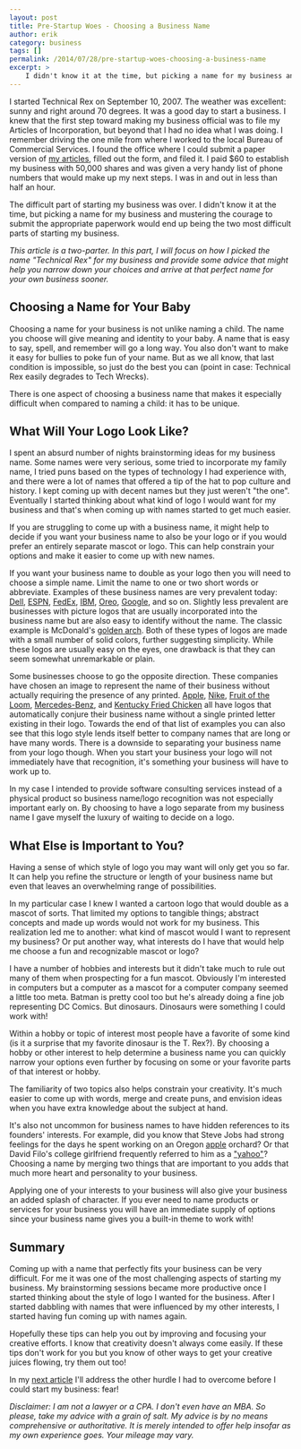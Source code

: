 ```yaml
---
layout: post
title: Pre-Startup Woes - Choosing a Business Name
author: erik
category: business
tags: []
permalink: /2014/07/28/pre-startup-woes-choosing-a-business-name
excerpt: >
    I didn't know it at the time, but picking a name for my business and mustering the courage to submit the appropriate paperwork would end up being two of the more difficult parts of starting my business. In this article I explain some things I considered when coming up with a name.
---
```


I started Technical Rex on September 10, 2007. The weather was excellent: sunny and right around 70 degrees. It was a good day to start a business. I knew that the first step toward making my business official was to file my Articles of Incorporation, but beyond that I had no idea what I was doing. I remember driving the one mile from where I worked to the local Bureau of Commercial Services. I found the office where I could submit a paper version of [my articles](http://www.dleg.state.mi.us/bcs_corp/results.asp?ID=00937F&amp;page_name=corp), filled out the form, and filed it. I paid $60 to establish my business with 50,000 shares and was given a very handy list of phone numbers that would make up my next steps. I was in and out in less than half an hour.

The difficult part of starting my business was over. I didn't know it at the time, but picking a name for my business and mustering the courage to submit the appropriate paperwork would end up being the two most difficult parts of starting my business.

*This article is a two-parter. In this part, I will focus on how I picked the name "Technical Rex" for my business and provide some advice that might help you narrow down your choices and arrive at that perfect name for your own business sooner.*

## Choosing a Name for Your Baby

Choosing a name for your business is not unlike naming a child. The name you choose will give meaning and identity to your baby. A name that is easy to say, spell, and remember will go a long way. You also don't want to make it easy for bullies to poke fun of your name. But as we all know, that last condition is impossible, so just do the best you can (point in case: Technical Rex easily degrades to Tech Wrecks).

There is one aspect of choosing a business name that makes it especially difficult when compared to naming a child: it has to be unique.

## What Will Your Logo Look Like?

I spent an absurd number of nights brainstorming ideas for my business name. Some names were very serious, some tried to incorporate my family name, I tried puns based on the types of technology I had experience with, and there were a lot of names that offered a tip of the hat to pop culture and history. I kept coming up with decent names but they just weren't "the one". Eventually I started thinking about what kind of logo I would want for my business and that's when coming up with names started to get much easier.

If you are struggling to come up with a business name, it might help to decide if you want your business name to also be your logo or if you would prefer an entirely separate mascot or logo. This can help constrain your options and make it easier to come up with new names.

If you want your business name to double as your logo then you will need to choose a simple name. Limit the name to one or two short words or abbreviate. Examples of these business names are very prevalent today: [Dell](http://www.dell.com), [ESPN](http://espn.go.com), [FedEx](http://www.fedex.com/us/), [IBM](http://www.ibm.com/us/en/), [Oreo](http://www.oreo.com), [Google](http://www.google.com), and so on. Slightly less prevalent are businesses with picture logos that are usually incorporated into the business name but are also easy to identify without the name. The classic example is McDonald's [golden arch](http://en.wikipedia.org/wiki/McDonald%27s#mediaviewer/File:Mcdonalds-90s-logo.svg). Both of these types of logos are made with a small number of solid colors, further suggesting simplicity. While these logos are usually easy on the eyes, one drawback is that they can seem somewhat unremarkable or plain.

Some businesses choose to go the opposite direction. These companies have chosen an image to represent the name of their business without actually requiring the presence of any printed. [Apple](http://www.apple.com), [Nike](http://www.nike.com), [Fruit of the Loom](http://www.fruit.com), [Mercedes-Benz](http://www.mbusa.com/mercedes/index), and [Kentucky Fried Chicken](http://www.kfc.com) all have logos that automatically conjure their business name without a single printed letter existing in their logo. Towards the end of that list of examples you can also see that this logo style lends itself better to company names that are long or have many words. There is a downside to separating your business name from your logo though. When you start your business your logo will not immediately have that recognition, it's something your business will have to work up to.

In my case I intended to provide software consulting services instead of a physical product so business name/logo recognition was not especially important early on. By choosing to have a logo separate from my business name I gave myself the luxury of waiting to decide on a logo.

## What Else is Important to You?

Having a sense of which style of logo you may want will only get you so far. It can help you refine the structure or length of your business name but even that leaves an overwhelming range of possibilities.

In my particular case I knew I wanted a cartoon logo that would double as a mascot of sorts. That limited my options to tangible things; abstract concepts and made up words would not work for my business. This realization led me to another: what kind of mascot would I want to represent my business? Or put another way, what interests do I have that would help me choose a fun and recognizable mascot or logo?

I have a number of hobbies and interests but it didn't take much to rule out many of them when prospecting for a fun mascot. Obviously I'm interested in computers but a computer as a mascot for a computer company seemed a little too meta. Batman is pretty cool too but he's already doing a fine job representing DC Comics. But dinosaurs. Dinosaurs were something I could work with!

Within a hobby or topic of interest most people have a favorite of some kind (is it a surprise that my favorite dinosaur is the T. Rex?). By choosing a hobby or other interest to help determine a business name you can quickly narrow your options even further by focusing on some or your favorite parts of that interest or hobby.

The familiarity of two topics also helps constrain your creativity. It's much easier to come up with words, merge and create puns, and envision ideas when you have extra knowledge about the subject at hand.

It's also not uncommon for business names to have hidden references to its founders' interests. For example, did you know that Steve Jobs had strong feelings for the days he spent working on an Oregon [apple](http://en.wikipedia.org/wiki/History_of_Apple_Inc.#cite_ref-18) orchard? Or that David Filo's college girlfriend frequently referred to him as a ["yahoo"](http://en.wikipedia.org/wiki/Yahoo#History_and_growth)? Choosing a name by merging two things that are important to you adds that much more heart and personality to your business.

Applying one of your interests to your business will also give your business an added splash of character. If you ever need to name products or services for your business you will have an immediate supply of options since your business name gives you a built-in theme to work with!

## Summary

Coming up with a name that perfectly fits your business can be very difficult. For me it was one of the most challenging aspects of starting my business. My brainstorming sessions became more productive once I started thinking about the style of logo I wanted for the business. After I started dabbling with names that were influenced by my other interests, I started having fun coming up with names again.

Hopefully these tips can help you out by improving and focusing your creative efforts. I know that creativity doesn't always come easily. If these tips don't work for you but you know of other ways to get your creative juices flowing, try them out too!

In my [next article](http://technicalrex.com/2014/08/04/pre-startup-woes-the-fears-that-hold-you-back/) I'll address the other hurdle I had to overcome before I could start my business: fear!

*Disclaimer: I am not a lawyer or a CPA. I don't even have an MBA. So please, take my advice with a grain of salt. My advice is by no means comprehensive or authoritative. It is merely intended to offer help insofar as my own experience goes. Your mileage may vary.*
